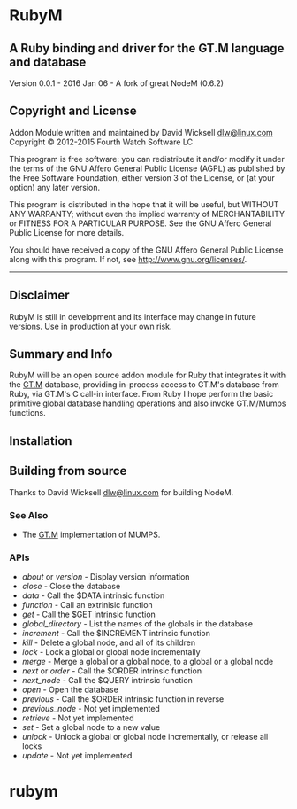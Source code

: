 # RubyM #

## A Ruby binding and driver for the GT.M language and database ##

Version 0.0.1 - 2016 Jan 06  - A fork of great NodeM (0.6.2)

## Copyright and License ##

Addon Module written and maintained by David Wicksell <dlw@linux.com>  
Copyright © 2012-2015 Fourth Watch Software LC

This program is free software: you can redistribute it and/or modify
it under the terms of the GNU Affero General Public License (AGPL)
as published by the Free Software Foundation, either version 3 of
the License, or (at your option) any later version.

This program is distributed in the hope that it will be useful,
but WITHOUT ANY WARRANTY; without even the implied warranty of
MERCHANTABILITY or FITNESS FOR A PARTICULAR PURPOSE. See the
GNU Affero General Public License for more details.

You should have received a copy of the GNU Affero General Public License
along with this program. If not, see <http://www.gnu.org/licenses/>.

***

## Disclaimer ##

RubyM is still in development and its interface may change in future
versions. Use in production at your own risk.

## Summary and Info ##

RubyM will be an open source addon module for Ruby that integrates it
with the [GT.M][] database, providing in-process access to GT.M's database
from Ruby, via GT.M's C call-in interface. From Ruby I hope perform the
basic primitive global database handling operations and also invoke GT.M/Mumps
functions. 


## Installation ##

## Building from source ##


Thanks to David Wicksell <dlw@linux.com> for building NodeM.

### See Also ###

* The [GT.M][] implementation of MUMPS.

[GT.M]: http://sourceforge.net/projects/fis-gtm/

### APIs ###


* *about* or *version* - Display version information
* *close* - Close the database
* *data* - Call the $DATA intrinsic function
* *function* - Call an extrinisic function
* *get* - Call the $GET intrinsic function
* *global_directory* - List the names of the globals in the database
* *increment* - Call the $INCREMENT intrinsic function
* *kill* - Delete a global node, and all of its children
* *lock* - Lock a global or global node incrementally
* *merge* - Merge a global or a global node, to a global or a global node
* *next* or *order* - Call the $ORDER intrinsic function
* *next_node* - Call the $QUERY intrinsic function
* *open* - Open the database
* *previous* - Call the $ORDER intrinsic function in reverse
* *previous_node* - Not yet implemented
* *retrieve* - Not yet implemented
* *set* - Set a global node to a new value
* *unlock* - Unlock a global or global node incrementally, or release all locks
* *update* - Not yet implemented
# rubym
